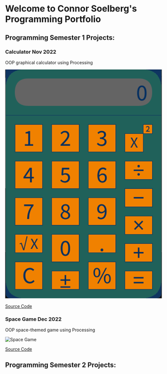 # Welcome to Connor Soelberg's Programming Portfolio

## Programming Semester 1 Projects:

### Calculator Nov 2022

OOP graphical calculator using Processing

![Calculator](https://github.com/SlySlinky/ProgrammingPortfolio/blob/gh-pages/images/calc.png?raw=true)

[Source Code]()

### Space Game Dec 2022

OOP space-themed game using Processing

![Space Game]()

[Source Code]()

## Programming Semester 2 Projects:
